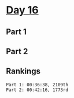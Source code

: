 # [Day 16](https://adventofcode.com/2023/day/16)

## Part 1

## Part 2

## Rankings

    Part 1: 00:36:38, 2109th
    Part 2: 00:42:16, 1773rd
